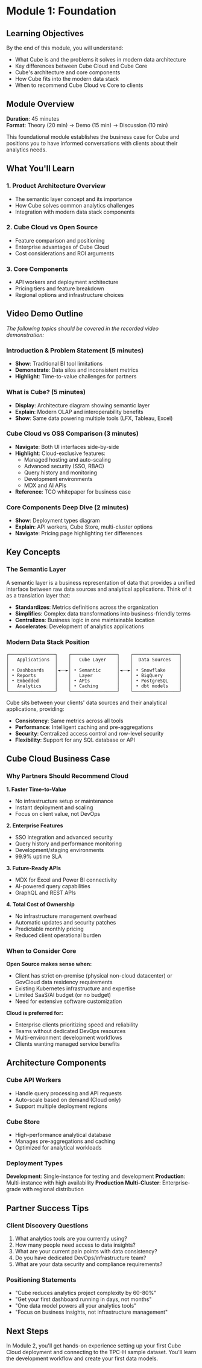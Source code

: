# Module 1: Foundation

## Learning Objectives

By the end of this module, you will understand:

- What Cube is and the problems it solves in modern data architecture
- Key differences between Cube Cloud and Cube Core
- Cube's architecture and core components
- How Cube fits into the modern data stack
- When to recommend Cube Cloud vs Core to clients

## Module Overview

**Duration**: 45 minutes  
**Format**: Theory (20 min) → Demo (15 min) → Discussion (10 min)

This foundational module establishes the business case for Cube and positions you to have informed conversations with clients about their analytics needs.

## What You'll Learn

### 1. Product Architecture Overview
- The semantic layer concept and its importance
- How Cube solves common analytics challenges
- Integration with modern data stack components

### 2. Cube Cloud vs Open Source
- Feature comparison and positioning
- Enterprise advantages of Cube Cloud
- Cost considerations and ROI arguments

### 3. Core Components
- API workers and deployment architecture
- Pricing tiers and feature breakdown
- Regional options and infrastructure choices

## Video Demo Outline

*The following topics should be covered in the recorded video demonstration:*

### Introduction & Problem Statement (5 minutes)
- **Show**: Traditional BI tool limitations
- **Demonstrate**: Data silos and inconsistent metrics
- **Highlight**: Time-to-value challenges for partners

### What is Cube? (5 minutes)
- **Display**: Architecture diagram showing semantic layer
- **Explain**: Modern OLAP and interoperability benefits
- **Show**: Same data powering multiple tools (LFX, Tableau, Excel)

### Cube Cloud vs OSS Comparison (3 minutes)
- **Navigate**: Both UI interfaces side-by-side
- **Highlight**: Cloud-exclusive features:
  - Managed hosting and auto-scaling
  - Advanced security (SSO, RBAC)
  - Query history and monitoring
  - Development environments
  - MDX and AI APIs
- **Reference**: TCO whitepaper for business case

### Core Components Deep Dive (2 minutes)
- **Show**: Deployment types diagram
- **Explain**: API workers, Cube Store, multi-cluster options
- **Navigate**: Pricing page highlighting tier differences

## Key Concepts

### The Semantic Layer
A semantic layer is a business representation of data that provides a unified interface between raw data sources and analytical applications. Think of it as a translation layer that:

- **Standardizes**: Metrics definitions across the organization
- **Simplifies**: Complex data transformations into business-friendly terms
- **Centralizes**: Business logic in one maintainable location
- **Accelerates**: Development of analytics applications

### Modern Data Stack Position

```
┌─────────────────┐    ┌─────────────────┐    ┌─────────────────┐
│   Applications  │    │   Cube Layer    │    │  Data Sources   │
│                 │    │                 │    │                 │
│ • Dashboards    │◄──►│ • Semantic      │◄──►│ • Snowflake     │
│ • Reports       │    │   Layer         │    │ • BigQuery      │
│ • Embedded      │    │ • APIs          │    │ • PostgreSQL    │
│   Analytics     │    │ • Caching       │    │ • dbt models    │
└─────────────────┘    └─────────────────┘    └─────────────────┘
```

Cube sits between your clients' data sources and their analytical applications, providing:
- **Consistency**: Same metrics across all tools
- **Performance**: Intelligent caching and pre-aggregations
- **Security**: Centralized access control and row-level security
- **Flexibility**: Support for any SQL database or API

## Cube Cloud Business Case

### Why Partners Should Recommend Cloud

**1. Faster Time-to-Value**
- No infrastructure setup or maintenance
- Instant deployment and scaling
- Focus on client value, not DevOps

**2. Enterprise Features**
- SSO integration and advanced security
- Query history and performance monitoring
- Development/staging environments
- 99.9% uptime SLA

**3. Future-Ready APIs**
- MDX for Excel and Power BI connectivity
- AI-powered query capabilities
- GraphQL and REST APIs

**4. Total Cost of Ownership**
- No infrastructure management overhead
- Automatic updates and security patches
- Predictable monthly pricing
- Reduced client operational burden

### When to Consider Core

**Open Source makes sense when:**
- Client has strict on-premise (physical non-cloud datacenter) or GovCloud data residency requirements
- Existing Kubernetes infrastructure and expertise
- Limited SaaS/AI budget (or no budget)
- Need for extensive software customization 

**Cloud is preferred for:**
- Enterprise clients prioritizing speed and reliability
- Teams without dedicated DevOps resources
- Multi-environment development workflows
- Clients wanting managed service benefits

## Architecture Components

### Cube API Workers
- Handle query processing and API requests
- Auto-scale based on demand (Cloud only)
- Support multiple deployment regions

### Cube Store
- High-performance analytical database
- Manages pre-aggregations and caching
- Optimized for analytical workloads

### Deployment Types

**Development**: Single-instance for testing and development
**Production**: Multi-instance with high availability
**Production Multi-Cluster**: Enterprise-grade with regional distribution

## Partner Success Tips

### Client Discovery Questions
1. What analytics tools are you currently using?
2. How many people need access to data insights?
3. What are your current pain points with data consistency?
4. Do you have dedicated DevOps/infrastructure team?
5. What are your data security and compliance requirements?

### Positioning Statements
- "Cube reduces analytics project complexity by 60-80%"
- "Get your first dashboard running in days, not months"
- "One data model powers all your analytics tools"
- "Focus on business insights, not infrastructure management"

## Next Steps

In Module 2, you'll get hands-on experience setting up your first Cube Cloud deployment and connecting to the TPC-H sample dataset. You'll learn the development workflow and create your first data models.
